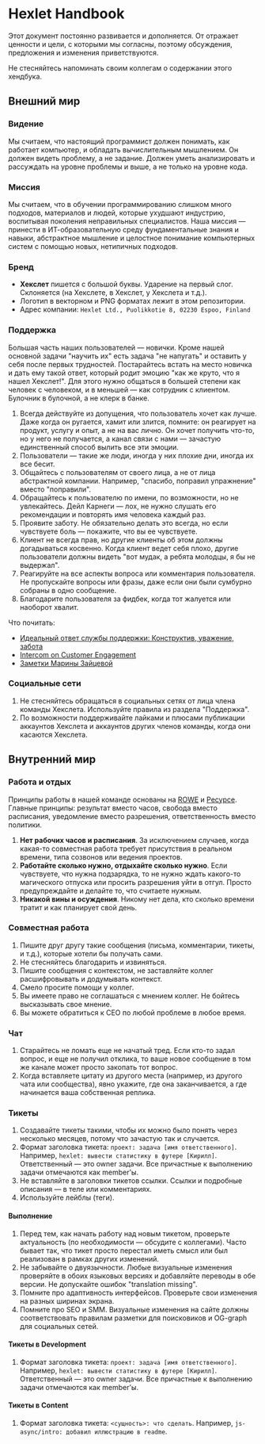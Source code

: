 # Hexlet Handbook

Этот документ постоянно развивается и дополняется. От отражает ценности и цели, с которыми мы согласны, поэтому обсуждения, предложения и изменения приветствуются.

Не стесняйтесь напоминать своим коллегам о содержании этого хендбука.

## Внешний мир

### Видение

Мы считаем, что настоящий программист должен понимать, как работает компьютер, и обладать вычислительным мышлением. Он должен видеть проблему, а не задание. Должен уметь анализировать и рассуждать на уровне проблемы и выше, а не только на уровне кода.

### Миссия

Мы считаем, что в обучении программированию слишком много подходов, материалов и людей, которые ухудшают индустрию, воспитывая поколения неправильных специалистов. Наша миссия — принести в ИТ-образовательную среду фундаментальные знания и навыки, абстрактное мышление и целостное понимание компьютерных систем с помощью новых, нетипичных подходов. 

### Бренд

- **Хекслет** пишется с большой буквы. Ударение на первый слог. Склоняется (на Хекслете, в Хекслет, у Хекслета и т.д.).
- Логотип в векторном и PNG форматах лежит в этом репозитории.
- Адрес компании: `Hexlet Ltd., Puolikkotie 8, 02230 Espoo, Finland`

### Поддержка

Большая часть наших пользователей — новички. Кроме нашей основной задачи "научить их" есть задача "не напугать" и оставить у себя после первых трудностей. Постарайтесь встать на место новичка и дать ему такой ответ, который родит эмоцию "как же круто, что я нашел Хекслет!". Для этого нужно общаться в большей степени как человек с человеком, и в меньшей — как сотрудник с клиентом. Булочник в булочной, а не клерк в банке.

1. Всегда действуйте из допущения, что пользователь хочет как лучше. Даже когда он ругается, хамит или злится, помните: он реагирует на продукт, услугу и опыт, а не на вас лично. Он хочет получить что-то, но у него не получается, а канал связи с нами — зачастую единственный способ вылить все эти эмоции. 
1. Пользователи — такие же люди, иногда у них плохие дни, иногда их все бесит. 
1. Общайтесь с пользователям от своего лица, а не от лица абстрактной компании. Например, "спасибо, поправил упражнение" вместо "поправили".
1. Обращайтесь к пользователю по имени, по возможности, но не увлекайтесь. Дейл Карнеги — лох, не нужно слушать его рекомендации и повторять имя человека каждый раз.
1. Проявите заботу. Не обязательно делать это всегда, но если чувствуете боль — покажите, что вы ее чувствуете.
1. Клиент не всегда прав, но другие клиенты об этом должны догадываться косвенно. Когда клиент ведет себя плохо, другие пользователи должны видеть "вот мудак, а ребята молодцы, я бы не выдержал".
1. Реагируйте на все аспекты вопроса или комментария пользователя. Не пропускайте вопросы или фразы, даже если они были сумбурно собраны в одно сообщение. 
1. Благодарите пользователя за фидбек, когда тот жалуется или наоборот хвалит.

Что почитать:
- [Идеальный ответ службы поддержки: Конструктив, уважение, забота](http://priunil.ru/all/otvet-podderzhki/)
- [Intercom on Customer Engagement](https://www.intercom.com/books/customer-engagement)
- [Заметки Марины Зайцевой](https://medium.com/@marin_k_a)

### Социальные сети

1. Не стесняйтесь обращаться в социальных сетях от лица члена команды Хекслета. Используйте правила из раздела "Поддержка".
1. По возможности поддерживайте лайками и плюсами публикации аккаунтов Хекслета и аккаунтов других членов команды, когда они касаются Хекслета.

## Внутренний мир

### Работа и отдых

Принципы работы в нашей команде основаны на [ROWE](https://en.wikipedia.org/wiki/ROWE) и [Ресурсе](http://artgorbunov.ru/bb/soviet/20090824/). Главные принципы: результат вместо часов, свобода вместо расписания, уведомление вместо разрешения, ответственность вместо политики. 

1. **Нет рабочих часов и расписания**. За исключением случаев, когда какая-то совместная работа требует присутствия в реальном времени, типа созвонов или ведения проектов.
1. **Работайте сколько нужно, отдыхайте сколько нужно**. Если чувствуете, что нужна подзарядка, то не нужно ждать какого-то магического отпуска или просить разрешения уйти в отгул. Просто предупреждайте и делайте то, что считаете нужным.
1. **Никакой вины и осуждения**. Никому нет дела, кто сколько времени тратит и как планирует свой день.

### Совместная работа

1. Пишите друг другу такие сообщения (письма, комментарии, тикеты, и т.д.), которые хотели бы получать сами.
1. Не стесняйтесь благодарить и извиняться.
1. Пишите сообщения с контекстом, не заставляйте коллег расшифровывать и додумывать контекст. 
1. Смело просите помощи у коллег.
1. Вы имеете право не соглашаться с мнением коллег. Не бойтесь высказывать свое мнение.
1. Вы можете обратиться к CEO по любой проблеме в любое время.

### Чат

1. Старайтесь не ломать еще не начатый тред. Если кто-то задал вопрос, и еще не получил отклика, то ваше новое сообщение в том же канале может просто закопать тот вопрос.
1. Когда вставляете цитату из другого места (например, из другого чата или сообщества), явно укажите, где она заканчивается, а где начинается ваша собственная реплика.

### Тикеты 

1. Создавайте тикеты такими, чтобы их можно было понять через несколько месяцев, потому что зачастую так и случается.
1. Формат заголовка тикета: `проект: задача [имя ответственного]`. Например, `hexlet: вывести статистику в футере [Кирилл]`. Ответственный — это owner задачи. Все причастные к выполнению задачи отмечаются как member'ы.
1. Не вставляйте в заголовки тикетов ссылки. Ссылки и подробные описания — в теле или комментариях.
1. Используйте лейблы (теги).

#### Выполнение

1. Перед тем, как начать работу над новым тикетом, проверьте актуальность (по необходимости — обсудите с коллегами). Часто бывает так, что тикет просто перестал иметь смысл или был реализован в рамках других изменений.
1. Не забывайте о двуязычности. Любые визуальные изменения проверяйте в обоих языковых версиях и добавляйте переводы в обе версии. Не допускайте ошибок "translation missing".
1. Помните про адаптивность интерфейсов. Проверьте свои изменения на разных ширинах экрана.
1. Помните про SEO и SMM. Визуальные изменения на сайте должны соответствовать правилам разметки для поисковиков и OG-graph для социальных сетей.

#### Тикеты в Development
1. Формат заголовка тикета: `проект: задача [имя ответственного]`. Например, `hexlet: вывести статистику в футере [Кирилл]`. Ответственный — это owner задачи. Все причастные к выполнению задачи отмечаются как member'ы.

#### Тикеты в Content
1. Формат заголовка тикета: `<сущность>: что сделать`. Например, `js-async/intro: добавил иллюстрацию в readme`.
